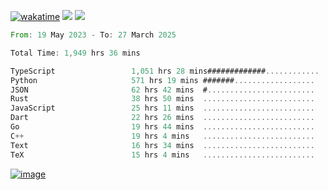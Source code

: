 [![wakatime](https://wakatime.com/badge/user/00eead22-fb14-4dd0-ab8a-3625cafbd50d.svg)](https://wakatime.com/@00eead22-fb14-4dd0-ab8a-3625cafbd50d)
![](https://komarev.com/ghpvc/?username=flatypus)
![](https://pixel.flatypus.me/flatypus?type=tracker)
<!--START_SECTION:waka-->

```rust
From: 19 May 2023 - To: 27 March 2025

Total Time: 1,949 hrs 36 mins

TypeScript                 1,051 hrs 28 mins#############............   53.63 %
Python                     571 hrs 19 mins #######..................   29.14 %
JSON                       62 hrs 42 mins  #........................   03.20 %
Rust                       38 hrs 50 mins  .........................   01.98 %
JavaScript                 25 hrs 11 mins  .........................   01.28 %
Dart                       22 hrs 26 mins  .........................   01.14 %
Go                         19 hrs 44 mins  .........................   01.01 %
C++                        19 hrs 4 mins   .........................   00.97 %
Text                       16 hrs 34 mins  .........................   00.85 %
TeX                        15 hrs 4 mins   .........................   00.77 %
```

<!--END_SECTION:waka-->
[<img alt="image" src="https://github.com/flatypus/flatypus/assets/68029599/0a302dc1-501c-43a0-ae8d-37ec4817f3bd">](https://flatypus.me)

